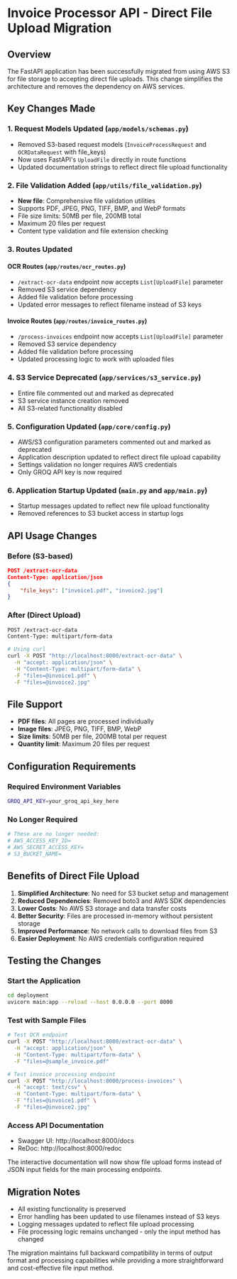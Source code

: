 # Invoice Processor API - Direct File Upload Migration

## Overview
The FastAPI application has been successfully migrated from using AWS S3 for file storage to accepting direct file uploads. This change simplifies the architecture and removes the dependency on AWS services.

## Key Changes Made

### 1. Request Models Updated (`app/models/schemas.py`)
- Removed S3-based request models (`InvoiceProcessRequest` and `OCRDataRequest` with file_keys)
- Now uses FastAPI's `UploadFile` directly in route functions
- Updated documentation strings to reflect direct file upload functionality

### 2. File Validation Added (`app/utils/file_validation.py`)
- **New file**: Comprehensive file validation utilities
- Supports PDF, JPEG, PNG, TIFF, BMP, and WebP formats
- File size limits: 50MB per file, 200MB total
- Maximum 20 files per request
- Content type validation and file extension checking

### 3. Routes Updated
#### OCR Routes (`app/routes/ocr_routes.py`)
- `/extract-ocr-data` endpoint now accepts `List[UploadFile]` parameter
- Removed S3 service dependency
- Added file validation before processing
- Updated error messages to reflect filename instead of S3 keys

#### Invoice Routes (`app/routes/invoice_routes.py`)
- `/process-invoices` endpoint now accepts `List[UploadFile]` parameter  
- Removed S3 service dependency
- Added file validation before processing
- Updated processing logic to work with uploaded files

### 4. S3 Service Deprecated (`app/services/s3_service.py`)
- Entire file commented out and marked as deprecated
- S3 service instance creation removed
- All S3-related functionality disabled

### 5. Configuration Updated (`app/core/config.py`)
- AWS/S3 configuration parameters commented out and marked as deprecated
- Application description updated to reflect direct file upload capability
- Settings validation no longer requires AWS credentials
- Only GROQ API key is now required

### 6. Application Startup Updated (`main.py` and `app/main.py`)
- Startup messages updated to reflect new file upload functionality
- Removed references to S3 bucket access in startup logs

## API Usage Changes

### Before (S3-based)
```json
POST /extract-ocr-data
Content-Type: application/json
{
    "file_keys": ["invoice1.pdf", "invoice2.jpg"]
}
```

### After (Direct Upload)
```bash
POST /extract-ocr-data
Content-Type: multipart/form-data

# Using curl
curl -X POST "http://localhost:8000/extract-ocr-data" \
  -H "accept: application/json" \
  -H "Content-Type: multipart/form-data" \
  -F "files=@invoice1.pdf" \
  -F "files=@invoice2.jpg"
```

## File Support
- **PDF files**: All pages are processed individually
- **Image files**: JPEG, PNG, TIFF, BMP, WebP
- **Size limits**: 50MB per file, 200MB total per request
- **Quantity limit**: Maximum 20 files per request

## Configuration Requirements

### Required Environment Variables
```bash
GROQ_API_KEY=your_groq_api_key_here
```

### No Longer Required
```bash
# These are no longer needed:
# AWS_ACCESS_KEY_ID=
# AWS_SECRET_ACCESS_KEY=
# S3_BUCKET_NAME=
```

## Benefits of Direct File Upload
1. **Simplified Architecture**: No need for S3 bucket setup and management
2. **Reduced Dependencies**: Removed boto3 and AWS SDK dependencies
3. **Lower Costs**: No AWS S3 storage and data transfer costs
4. **Better Security**: Files are processed in-memory without persistent storage
5. **Improved Performance**: No network calls to download files from S3
6. **Easier Deployment**: No AWS credentials configuration required

## Testing the Changes

### Start the Application
```bash
cd deployment
uvicorn main:app --reload --host 0.0.0.0 --port 8000
```

### Test with Sample Files
```bash
# Test OCR endpoint
curl -X POST "http://localhost:8000/extract-ocr-data" \
  -H "accept: application/json" \
  -H "Content-Type: multipart/form-data" \
  -F "files=@sample_invoice.pdf"

# Test invoice processing endpoint  
curl -X POST "http://localhost:8000/process-invoices" \
  -H "accept: text/csv" \
  -H "Content-Type: multipart/form-data" \
  -F "files=@invoice1.pdf" \
  -F "files=@invoice2.jpg"
```

### Access API Documentation
- Swagger UI: http://localhost:8000/docs
- ReDoc: http://localhost:8000/redoc

The interactive documentation will now show file upload forms instead of JSON input fields for the main processing endpoints.

## Migration Notes
- All existing functionality is preserved
- Error handling has been updated to use filenames instead of S3 keys
- Logging messages updated to reflect file upload processing
- File processing logic remains unchanged - only the input method has changed

The migration maintains full backward compatibility in terms of output format and processing capabilities while providing a more straightforward and cost-effective file input method.

